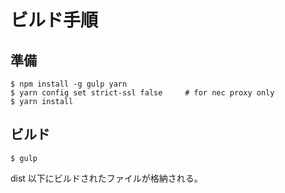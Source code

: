ビルド手順
==========

準備
-----

    $ npm install -g gulp yarn
    $ yarn config set strict-ssl false     # for nec proxy only
    $ yarn install

ビルド
------

    $ gulp

dist 以下にビルドされたファイルが格納される。
